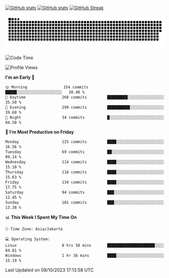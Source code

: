 [![GitHub stats](https://github-readme-stats.vercel.app/api?username=aurelioklv&card_width=500&show_icons=true&rank_icon=github&theme=solarized-dark#gh-dark-mode-only)](https://github.com/anuraghazra/github-readme-stats#gh-dark-mode-only)
[![GitHub stats](https://github-readme-stats.vercel.app/api?username=aurelioklv&card_width=500&show_icons=true&rank_icon=github&theme=buefy#gh-light-mode-only)](https://github.com/anuraghazra/github-readme-stats#gh-light-mode-only)
[![GitHub Streak](https://streak-stats.demolab.com/?user=aurelioklv&card_width=336&theme=solarized-dark)](https://git.io/streak-stats)

<picture>
  <source media="(prefers-color-scheme: dark)" srcset="https://raw.githubusercontent.com/aurelioklv/aurelioklv/snake-output/github-contribution-grid-snake-dark.svg">
  <source media="(prefers-color-scheme: light)" srcset="https://raw.githubusercontent.com/aurelioklv/aurelioklv/snake-output/github-contribution-grid-snake.svg">
  <img alt="github contribution grid snake animation" src="https://raw.githubusercontent.com/aurelioklv/aurelioklv/snake-output/github-contribution-grid-snake.svg">
</picture>

<!--START_SECTION:waka-->
![Code Time](http://img.shields.io/badge/Code%20Time-169%20hrs%2043%20mins-blue)

![Profile Views](http://img.shields.io/badge/Profile%20Views-14-blue)

**I'm an Early 🐤** 

```text
🌞 Morning                154 commits         █████░░░░░░░░░░░░░░░░░░░░   20.40 % 
🌆 Daytime                268 commits         █████████░░░░░░░░░░░░░░░░   35.50 % 
🌃 Evening                299 commits         ██████████░░░░░░░░░░░░░░░   39.60 % 
🌙 Night                  34 commits          █░░░░░░░░░░░░░░░░░░░░░░░░   04.50 % 
```
📅 **I'm Most Productive on Friday** 

```text
Monday                   125 commits         ████░░░░░░░░░░░░░░░░░░░░░   16.56 % 
Tuesday                  69 commits          ██░░░░░░░░░░░░░░░░░░░░░░░   09.14 % 
Wednesday                114 commits         ████░░░░░░░░░░░░░░░░░░░░░   15.10 % 
Thursday                 118 commits         ████░░░░░░░░░░░░░░░░░░░░░   15.63 % 
Friday                   134 commits         ████░░░░░░░░░░░░░░░░░░░░░   17.75 % 
Saturday                 94 commits          ███░░░░░░░░░░░░░░░░░░░░░░   12.45 % 
Sunday                   101 commits         ███░░░░░░░░░░░░░░░░░░░░░░   13.38 % 
```


📊 **This Week I Spent My Time On** 

```text
🕑︎ Time Zone: Asia/Jakarta

💻 Operating System: 
Linux                    8 hrs 58 mins       █████████████████████░░░░   84.81 % 
Windows                  1 hr 36 mins        ████░░░░░░░░░░░░░░░░░░░░░   15.19 % 
```


 Last Updated on 08/10/2023 17:13:58 UTC
<!--END_SECTION:waka-->
